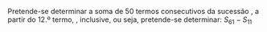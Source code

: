 $\textrm{Pretende-se determinar a soma de 50 termos consecutivos da sucessão , a partir do 12.º termo,  , inclusive, ou seja, pretende-se determinar: }  {S} _ {61} - {S} _ {11}$ 
